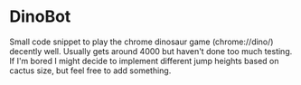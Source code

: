 # DinoBot
Small code snippet to play the chrome dinosaur game (chrome://dino/) decently well. Usually gets around 4000 but haven't done too much testing.  If I'm bored I might decide to implement different jump heights based on cactus size, but feel free to add something.
